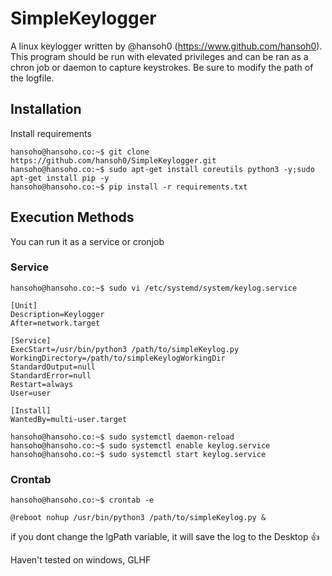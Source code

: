 # SimpleKeylogger

A linux keylogger written by @hansoh0 (https://www.github.com/hansoh0).
This program should be run with elevated privileges and can be ran as a chron job or daemon to capture keystrokes.
Be sure to modify the path of the logfile.


## Installation

Install requirements
```
hansoho@hansoho.co:~$ git clone https://github.com/hansoh0/SimpleKeylogger.git
hansoho@hansoho.co:~$ sudo apt-get install coreutils python3 -y;sudo apt-get install pip -y
hansoho@hansoho.co:~$ pip install -r requirements.txt
```

## Execution Methods
You can run it as a service or cronjob
### Service
```
hansoho@hansoho.co:~$ sudo vi /etc/systemd/system/keylog.service

[Unit]
Description=Keylogger
After=network.target

[Service]
ExecStart=/usr/bin/python3 /path/to/simpleKeylog.py
WorkingDirectory=/path/to/simpleKeylogWorkingDir
StandardOutput=null
StandardError=null
Restart=always
User=user

[Install]
WantedBy=multi-user.target

hansoho@hansoho.co:~$ sudo systemctl daemon-reload
hansoho@hansoho.co:~$ sudo systemctl enable keylog.service
hansoho@hansoho.co:~$ sudo systemctl start keylog.service
```
### Crontab
```
hansoho@hansoho.co:~$ crontab -e

@reboot nohup /usr/bin/python3 /path/to/simpleKeylog.py &
```
if you dont change the lgPath variable, it will save the log to the Desktop 👍

Haven't tested on windows, GLHF

